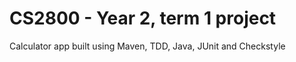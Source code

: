 # CS2800 - Year 2, term 1 project
Calculator app built using Maven, TDD, Java, JUnit and Checkstyle 